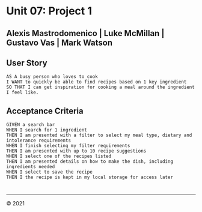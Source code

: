 # Unit 07: Project 1
## Alexis Mastrodomenico | Luke McMillan | Gustavo Vas  | Mark Watson 

## User Story

```
AS A busy person who loves to cook
I WANT to quickly be able to find recipes based on 1 key ingredient
SO THAT I can get inspiration for cooking a meal around the ingredient I feel like.
```

## Acceptance Criteria

```
GIVEN a search bar
WHEN I search for 1 ingredient
THEN I am presented with a filter to select my meal type, dietary and intolerance requirements
WHEN I finish selecting my filter requirements
THEN I am presented with up to 10 recipe suggestions
WHEN I select one of the recipes listed
THEN I am presented details on how to make the dish, including ingredients needed
WHEN I select to save the recipe
THEN I the recipe is kept in my local storage for access later
```

#

- - -
© 2021 
